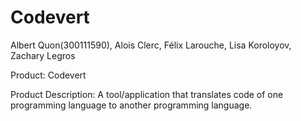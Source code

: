 # Codevert

Albert Quon(300111590), Alois Clerc, Félix Larouche, Lisa Koroloyov, Zachary Legros

Product: Codevert

Product Description: A tool/application that translates code of one programming language to another programming language. 
